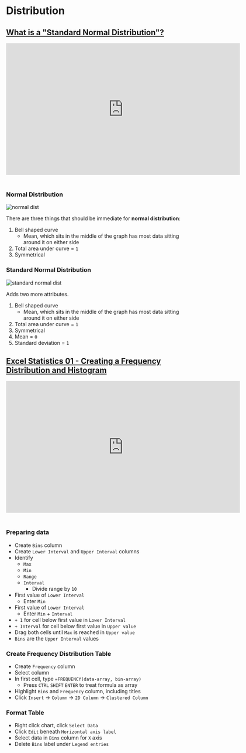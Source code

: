 # Distribution

## [What is a "Standard Normal Distribution"?](http://youtu.be/c11d3vVM5v8)

<iframe width="640" height="360" src="http://www.youtube.com/embed/c11d3vVM5v8" frameborder="0" style="margin-bottom: 20px;"></iframe>

### Normal Distribution

![normal dist](http://www.mathsisfun.com/data/images/normal-distribution-1.gif)

There are three things that should be immediate for **normal distribution**:

1. Bell shaped curve
	- Mean, which sits in the middle of the graph has most data sitting around it on either side
2. Total area under curve = `1`
3. Symmetrical

### Standard Normal Distribution

![standard normal dist](http://www.mathsisfun.com/data/images/standardizing.gif)

Adds two more attributes.

1. Bell shaped curve
	- Mean, which sits in the middle of the graph has most data sitting around it on either side
2. Total area under curve = `1`
3. Symmetrical
4. Mean = `0`
5. Standard deviation = `1`

## [Excel Statistics 01 - Creating a Frequency Distribution and Histogram](http://youtu.be/DXj4Q0jhLsI)

<iframe width="640" height="360" src="http://www.youtube.com/embed/DXj4Q0jhLsI" frameborder="0" style="margin-bottom: 20px;"></iframe>

### Preparing data

- Create `Bins` column
- Create `Lower Interval` and `Upper Interval` columns
- Identify 
	- `Max`
	- `Min`
	- `Range`
	- `Interval`
		- Divide range by `10`
- First value of `Lower Interval`
	- Enter `Min`
- First value of `Lower Interval`
	- Enter `Min` + `Interval`
- `+ 1` for cell below first value in `Lower Interval`
- `+ Interval` for cell below first value in `Upper value`
- Drag both cells until `Max` is reached in `Upper value`
- `Bins` are the `Upper Interval` values

### Create Frequency Distribution Table

- Create `Frequency` column
- Select column
- In first cell, type `=FREQUENCY(data-array, bin-array)`
	- Press `CTRL` `SHIFT` `ENTER` to treat formula as array
- Highlight `Bins` and `Frequency` column, including titles
- Click `Insert` -> `Column` -> `2D Column` -> `Clustered Column`

### Format Table

- Right click chart, click `Select Data`
- Click `Edit` beneath `Horizontal axis label`
- Select data in `Bins` column for `X` axis
- Delete `Bins` label under `Legend entries`
